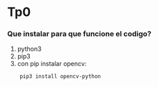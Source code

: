 # Tp0

### Que instalar para que funcione el codigo?
1. python3
2. pip3
3. con pip instalar opencv:
```
    pip3 install opencv-python
